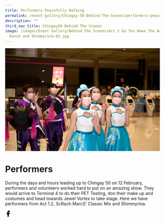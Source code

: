 ```yaml
---
title: Performers Peacefully Walking
permalink: /event-gallery/Chingay-50-Behind-The-Scenes/performers-peacefully-walking
description: ""
third_nav_title: Chingay50 Behind The Scenes
image: /images/Event Gallery/Behind The Scenes/Act 1 Da Tou Wawa The Academy of
  Dance and Shimmyrina-01.jpg
---
```

![Act 1.2 Our Heritage at Terminal 4](/images/Event%20Gallery/Behind%20The%20Scenes/Act%201%20Da%20Tou%20Wawa%20The%20Academy%20of%20Dance%20and%20Shimmyrina-01.jpg)

# **Performers**
During the days and hours leading up to Chingay 50 on 12 February, performers and volunteers worked hard to put on an amazing show. They would arrive to Terminal 4 to do their PET Testing, don their make up and costumes and head towards Jewel Vortex to take stage. Here we have performers from Act 1.2, ScRach MarcS' Classic Mix and Shimmyrina.

<a href="http://www.facebook.com/sharer.php?u=http://www.chingay.gov.sg/image/event-gallery/performers-peacefully-walking" style="float:left;">
	<img src="/images/facebook.png" style="width:auto;height:20px;">
</a>